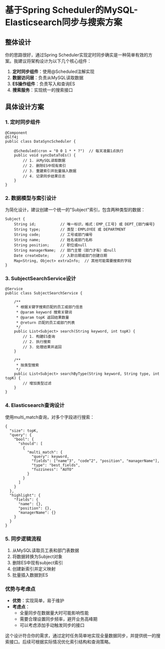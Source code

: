 
# 基于Spring Scheduler的MySQL-Elasticsearch同步与搜索方案

## 整体设计

你的思路很好，通过Spring Scheduler实现定时同步确实是一种简单有效的方案。我建议将架构设计为以下几个核心组件：

1. **定时同步组件**：使用@Scheduled注解实现
2. **数据访问层**：负责从MySQL读取数据
3. **ES操作组件**：负责写入和查询ES
4. **搜索服务**：实现统一的搜索接口

## 具体设计方案

### 1. 定时同步组件

```
@Component
@Slf4j
public class DataSyncScheduler {
    
    @Scheduled(cron = "0 0 1 * * ?")  // 每天凌晨1点执行
    public void syncDataToEs() {
        // 1. 从MySQL读取数据
        // 2. 删除ES中现有索引
        // 3. 重建索引并批量插入数据
        // 4. 记录同步结果日志
    }
}
```

### 2. 数据模型与索引设计

为简化设计，建议创建一个统一的"Subject"索引，包含两种类型的数据：

```
Subject {
    String id;           // 唯一标识，格式：EMP_{工号} 或 DEPT_{部门编号}
    String type;         // 类型：EMPLOYEE 或 DEPARTMENT
    String code;         // 工号或部门编号
    String name;         // 姓名或部门名称
    String position;     // 职位或null
    String managerName;  // 部门主管（部门才有）或null
    Date createDate;     // 入职日期或部门创建日期
    Map<String, Object> extraInfo;  // 其他可能需要搜索的字段
}
```

### 3. SubjectSearchService设计

```
@Service
public class SubjectSearchService {
    
    /**
     * 根据关键字搜索匹配的员工或部门信息
     * @param keyword 搜索关键词
     * @param topK 返回结果数量
     * @return 匹配的员工或部门列表
     */
    public List<Subject> search(String keyword, int topK) {
        // 1. 构建ES查询
        // 2. 执行搜索
        // 3. 处理结果并返回
    }
    
    /**
     * 按类型搜索
     */
    public List<Subject> searchByType(String keyword, String type, int topK) {
        // 增加类型过滤
    }
}
```

### 4. Elasticsearch查询设计

使用multi_match查询，对多个字段进行搜索：

```
{
  "size": topK,
  "query": {
    "bool": {
      "should": [
        {
          "multi_match": {
            "query": keyword,
            "fields": ["name^3", "code^2", "position", "managerName"],
            "type": "best_fields",
            "fuzziness": "AUTO"
          }
        }
      ]
    }
  },
  "highlight": {
    "fields": {
      "name": {},
      "position": {},
      "managerName": {}
    }
  }
}
```

### 5. 同步逻辑流程

1. 从MySQL读取员工表和部门表数据
2. 将数据转换为Subject对象
3. 删除ES中现有subject索引
4. 创建新索引并定义映射
5. 批量插入数据到ES

### 优势与考虑点

- **优势**：实现简单，易于维护
- **考虑点**：
  - 全量同步在数据量大时可能影响性能
  - 需要合理设置同步频率，避开业务高峰期
  - 可以考虑添加手动触发同步的接口

这个设计符合你的需求，通过定时任务简单地实现全量数据同步，并提供统一的搜索接口。后续可根据实际情况优化索引结构和查询策略。

